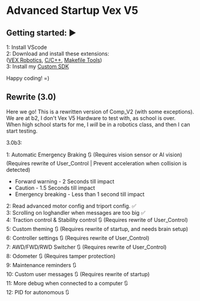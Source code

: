 # Advanced Startup Vex V5

## Getting started: ▶️

1: Install VScode  
2: Download and install these extensions:  
([VEX Robotics](https://marketplace.visualstudio.com/items?itemName=VEXRobotics.vexcode), [C/C++](https://marketplace.visualstudio.com/items?itemName=ms-vscode.cpptools), [Makefile Tools](https://marketplace.visualstudio.com/items?itemName=ms-vscode.makefile-tools))  
3: Install my [Custom SDK](https://github.com/RanchoDVT/Vex-SDK)

Happy coding! =)  

## Rewrite (3.0)

Here we go! This is a rewritten version of Comp_V2 (with some exceptions).  
We are at b2, I don't Vex V5 Hardware to test with, as school is over.  
When high school starts for me, I *will* be in a robotics class, and then I can start testing.

3.0b3:

1:  Automatic Emergency Braking 🔃 (Requires vision sensor or AI vision)  
(Requires rewrite of User_Control | Prevent acceleration when collision is detected)  

- Forward warning - 2 Seconds till impact  
- Caution - 1.5 Seconds till impact  
- Emergency breaking - Less than 1 second till impact  

2:  Read advanced motor config and triport config. ✅  
3:  Scrolling on loghandler when messages are too big ✅  
4:  Traction control & Stability control 🔃 (Requires rewrite of User_Control)  
5:  Custom theming 🔃 (Requires rewrite of startup, and needs brain setup)  
6:  Controller settings 🔃 (Requires rewrite of User_Control)  
7:  AWD/FWD/RWD Switcher 🔃 (Requires rewrite of User_Control)  
8:  Odometer 🔃 (Requires tamper protection)  
9:  Maintenance reminders 🔃  
10:  Custom user messages 🔃 (Requires rewrite of startup)  
11:  More debug when connected to a computer 🔃  
12:  PID for autonomous 🔃  

